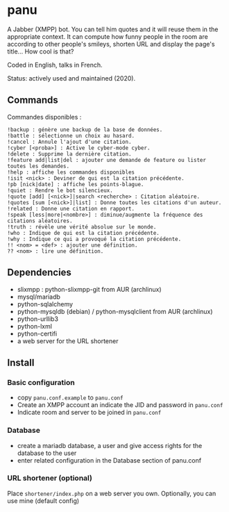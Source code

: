 # panu

A Jabber (XMPP) bot. You can tell him quotes and it will reuse them in the appropriate context. It can compute how funny people in the room are according to other people's smileys, shorten URL and display the page's title... How cool is that?

Coded in English, talks in French.

Status: actively used and maintained (2020).

## Commands

Commandes disponibles :
```
!backup : génère une backup de la base de données.
!battle : sélectionne un choix au hasard.
!cancel : Annule l'ajout d'une citation.
!cyber [<proba>] : Active le cyber-mode cyber.
!delete : Supprime la dernière citation.
!feature add|list|del : ajouter une demande de feature ou lister toutes les demandes.
!help : affiche les commandes disponibles
!isit <nick> : Deviner de qui est la citation précédente.
!pb [nick|date] : affiche les points-blague.
!quiet : Rendre le bot silencieux.
!quote [add] [<nick>]|search <recherche> : Citation aléatoire.
!quotes [sum [<nick>]|list] : Donne toutes les citations d'un auteur.
!related : Donne une citation en rapport.
!speak [less|more|<nombre>] : diminue/augmente la fréquence des citations aléatoires.
!truth : révèle une vérité absolue sur le monde.
!who : Indique de qui est la citation précédente.
!why : Indique ce qui a provoqué la citation précédente.
!! <nom> = <def> : ajouter une définition.
?? <nom> : lire une définition.
```

## Dependencies

- slixmpp : python-slixmpp-git from AUR (archlinux)
- mysql/mariadb
- python-sqlalchemy
- python-mysqldb (debian) / python-mysqlclient from AUR (archlinux)
- python-urllib3
- python-lxml
- python-certifi
- a web server for the URL shortener

## Install

### Basic configuration

- copy `panu.conf.example` to `panu.conf`
- Create an XMPP account an indicate the JID and password in `panu.conf`
- Indicate room and server to be joined in `panu.conf`

### Database

- create a mariadb database, a user and give access rights for the database to the user
- enter related configuration in the Database section of panu.conf

### URL shortener (optional)

Place `shortener/index.php` on a web server you own. Optionally, you can use mine (default config)
